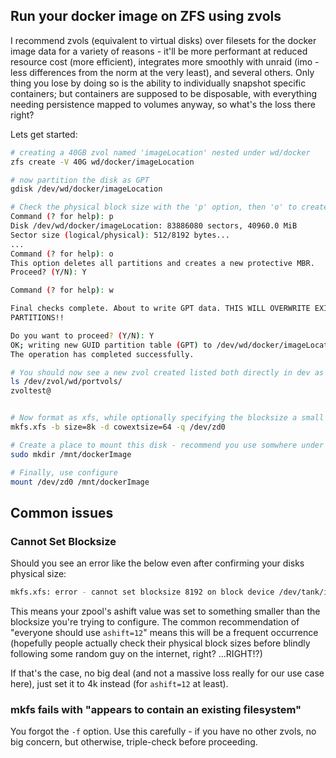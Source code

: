 ## Run your docker image on ZFS using zvols

I recommend zvols (equivalent to virtual disks) over filesets for the docker image data for a variety of reasons - it'll be more performant at reduced resource cost (more efficient), integrates more smoothly with unraid (imo - less differences from the norm at the very least), and several others. Only thing you lose by doing so is the ability to individually snapshot specific containers; but containers are supposed to be disposable, with everything needing persistence mapped to volumes anyway, so what's the loss there right?

Lets get started:
```bash
# creating a 40GB zvol named 'imageLocation' nested under wd/docker
zfs create -V 40G wd/docker/imageLocation

# now partition the disk as GPT
gdisk /dev/wd/docker/imageLocation 

# Check the physical block size with the 'p' option, then 'o' to create a new partition, then 'w' to apply and exit
Command (? for help): p
Disk /dev/wd/docker/imageLocation: 83886080 sectors, 40960.0 MiB
Sector size (logical/physical): 512/8192 bytes...
...
Command (? for help): o
This option deletes all partitions and creates a new protective MBR.
Proceed? (Y/N): Y

Command (? for help): w

Final checks complete. About to write GPT data. THIS WILL OVERWRITE EXISTING
PARTITIONS!!

Do you want to proceed? (Y/N): Y
OK; writing new GUID partition table (GPT) to /dev/wd/docker/imageLocation.
The operation has completed successfully.

# You should now see a new zvol created listed both directly in dev as zd0, as well as several other places - ex:
ls /dev/zvol/wd/portvols/
zvoltest@


# Now format as xfs, while optionally specifying the blocksize a small tunable change optimizing this filesystem for our docker image data - the default is 4K, but some SSD's may be 8k native.  While can technically choose btrfs (among others), xfs is far more performant for high IOPs workloads. The '-f' option is also available must be before '-q' to force mkfs to ignore warnings
mkfs.xfs -b size=8k -d cowextsize=64 -q /dev/zd0

# Create a place to mount this disk - recommend you use somwhere under /mnt
sudo mkdir /mnt/dockerImage

# Finally, use configure
mount /dev/zd0 /mnt/dockerImage
```

## Common issues

### Cannot Set Blocksize

Should you see an error like the below even after confirming your disks physical size:
  ```bash
  mkfs.xfs: error - cannot set blocksize 8192 on block device /dev/tank/imageLocation: Invalid argument
  ```

This means your zpool's ashift value was set to something smaller than the blocksize you're trying to configure.  The common recommendation of "everyone should use `ashift=12`" means this will be a frequent occurrence (hopefully people actually check their physical block sizes before blindly following some random guy on the internet, right? ...RIGHT!?)

If that's the case, no big deal (and not a massive loss really for our use case here), just set it to 4k instead (for `ashift=12` at least).

### mkfs fails with "appears to contain an existing filesystem"

You forgot the `-f` option. Use this carefully - if you have no other zvols, no big concern, but otherwise, triple-check before proceeding.
